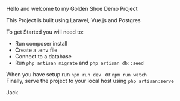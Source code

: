 Hello and welcome to my Golden Shoe Demo Project

This Project is built using Laravel, Vue.js and Postgres

To get Started you will need to:

* Run composer install
* Create a .env file
* Connect to a database
* Run ```php artisan migrate``` and ``` php artisan db::seed ```

When you have setup run ```npm run dev ``` or ```npm run watch``` \
Finally, serve the project to your local host using ```php artisan:serve```

Jack
